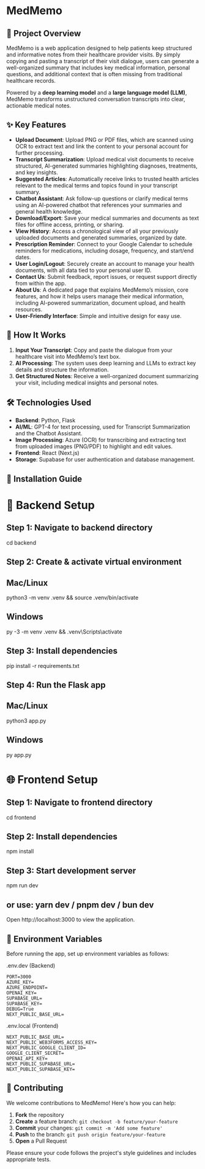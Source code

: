 # MedMemo

## 📌 Project Overview

MedMemo is a web application designed to help patients keep structured and informative notes from their healthcare provider visits. By simply copying and pasting a transcript of their visit dialogue, users can generate a well-organized summary that includes key medical information, personal questions, and additional context that is often missing from traditional healthcare records.

Powered by a **deep learning model** and a **large language model (LLM)**, MedMemo transforms unstructured conversation transcripts into clear, actionable medical notes.

## ✨ Key Features

- **Upload Document**: Upload PNG or PDF files, which are scanned using OCR to extract text and link the content to your personal account for further processing.
- **Transcript Summarization**: Upload medical visit documents to receive structured, AI-generated summaries highlighting diagnoses, treatments, and key insights.
- **Suggested Articles**: Automatically receive links to trusted health articles relevant to the medical terms and topics found in your transcript summary.
- **Chatbot Assistant**: Ask follow-up questions or clarify medical terms using an AI-powered chatbot that references your summaries and general health knowledge.
- **Download/Export**: Save your medical summaries and documents as text files for offline access, printing, or sharing.
- **View History**: Access a chronological view of all your previously uploaded documents and generated summaries, organized by date.
- **Prescription Reminder**: Connect to your Google Calendar to schedule reminders for medications, including dosage, frequency, and start/end dates.
- **User Login/Logout**: Securely create an account to manage your health documents, with all data tied to your personal user ID.
- **Contact Us**: Submit feedback, report issues, or request support directly from within the app.
- **About Us**: A dedicated page that explains MedMemo’s mission, core features, and how it helps users manage their medical information, including AI-powered summarization, document upload, and health resources.
- **User-Friendly Interface**: Simple and intuitive design for easy use.

## 🚀 How It Works

1. **Input Your Transcript**: Copy and paste the dialogue from your healthcare visit into MedMemo’s text box.
2. **AI Processing**: The system uses deep learning and LLMs to extract key details and structure the information.
3. **Get Structured Notes**: Receive a well-organized document summarizing your visit, including medical insights and personal notes.

## 🛠️ Technologies Used

- **Backend**: Python, Flask
- **AI/ML**: GPT-4 for text processing, used for Transcript Summarization and the Chatbot Assistant.
- **Image Processing**: Azure (OCR) for transcribing and extracting text from uploaded images (PNG/PDF) to highlight and edit values.
- **Frontend**: React (Next.js)
- **Storage**: Supabase for user authentication and database management.

## 🔧 Installation Guide

# 📂 Backend Setup
## Step 1: Navigate to backend directory
cd backend

## Step 2: Create & activate virtual environment
## Mac/Linux
python3 -m venv .venv && source .venv/bin/activate
## Windows
py -3 -m venv .venv && .venv\Scripts\activate

## Step 3: Install dependencies
pip install -r requirements.txt

## Step 4: Run the Flask app
## Mac/Linux
python3 app.py
## Windows
py app.py

# 🌐 Frontend Setup
## Step 1: Navigate to frontend directory
cd frontend

## Step 2: Install dependencies
npm install

## Step 3: Start development server
npm run dev
## or use: yarn dev / pnpm dev / bun dev
Open http://localhost:3000 to view the application.


## 🔐 Environment Variables
Before running the app, set up environment variables as follows:

.env.dev (Backend)
```
PORT=3000
AZURE_KEY=
AZURE_ENDPOINT=
OPENAI_KEY=
SUPABASE_URL=
SUPABASE_KEY=
DEBUG=True
NEXT_PUBLIC_BASE_URL=
```

.env.local (Frontend)
```
NEXT_PUBLIC_BASE_URL=
NEXT_PUBLIC_WEB3FORMS_ACCESS_KEY=
NEXT_PUBLIC_GOOGLE_CLIENT_ID=
GOOGLE_CLIENT_SECRET=
OPENAI_API_KEY=
NEXT_PUBLIC_SUPABASE_URL=
NEXT_PUBLIC_SUPABASE_KEY=
```

## 🤝 Contributing

We welcome contributions to MedMemo! Here's how you can help:

1. **Fork** the repository
2. **Create** a feature branch: `git checkout -b feature/your-feature`
3. **Commit** your changes: `git commit -m 'Add some feature'`
4. **Push** to the branch: `git push origin feature/your-feature`
5. **Open** a Pull Request

Please ensure your code follows the project's style guidelines and includes appropriate tests.
